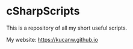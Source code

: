 # cSharpScripts
This is a repository of all my short useful scripts.


My website: https://kucanw.github.io
